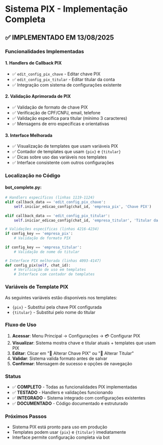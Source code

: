 # Sistema PIX - Implementação Completa

## ✅ IMPLEMENTADO EM 13/08/2025

### Funcionalidades Implementadas

#### 1. **Handlers de Callback PIX**
- ✅ `edit_config_pix_chave` - Editar chave PIX
- ✅ `edit_config_pix_titular` - Editar titular da conta
- ✅ Integração com sistema de configurações existente

#### 2. **Validação Aprimorada de PIX**
- ✅ Validação de formato de chave PIX
- ✅ Verificação de CPF/CNPJ, email, telefone
- ✅ Validação específica para titular (mínimo 3 caracteres)
- ✅ Mensagens de erro específicas e orientativas

#### 3. **Interface Melhorada**
- ✅ Visualização de templates que usam variáveis PIX
- ✅ Contador de templates que usam `{pix}` e `{titular}`
- ✅ Dicas sobre uso das variáveis nos templates
- ✅ Interface consistente com outros configurações

### Localização no Código

#### bot_complete.py:
```python
# Handlers específicos (linhas 1119-1124)
elif callback_data == 'edit_config_pix_chave':
    self.iniciar_edicao_config(chat_id, 'empresa_pix', 'Chave PIX')
    
elif callback_data == 'edit_config_pix_titular':
    self.iniciar_edicao_config(chat_id, 'empresa_titular', 'Titular da Conta')

# Validações específicas (linhas 4216-4234)
if config_key == 'empresa_pix':
    # Validação de formato PIX
    
if config_key == 'empresa_titular':
    # Validação de nome do titular

# Interface PIX melhorada (linhas 4093-4147)
def config_pix(self, chat_id):
    # Verificação de uso em templates
    # Interface com contador de templates
```

### Variáveis de Template PIX

As seguintes variáveis estão disponíveis nos templates:
- `{pix}` - Substitui pela chave PIX configurada
- `{titular}` - Substitui pelo nome do titular

### Fluxo de Uso

1. **Acessar**: Menu Principal → Configurações → 💳 Configurar PIX
2. **Visualizar**: Sistema mostra chave e titular atuais + templates que usam PIX
3. **Editar**: Clicar em "🔑 Alterar Chave PIX" ou "👤 Alterar Titular"
4. **Validar**: Sistema valida formato antes de salvar
5. **Confirmar**: Mensagem de sucesso e opções de navegação

### Status
- ✅ **COMPLETO** - Todas as funcionalidades PIX implementadas
- ✅ **TESTADO** - Handlers e validações funcionando
- ✅ **INTEGRADO** - Sistema integrado com configurações existentes
- ✅ **DOCUMENTADO** - Código documentado e estruturado

### Próximos Passos
- Sistema PIX está pronto para uso em produção
- Templates podem usar `{pix}` e `{titular}` imediatamente
- Interface permite configuração completa via bot